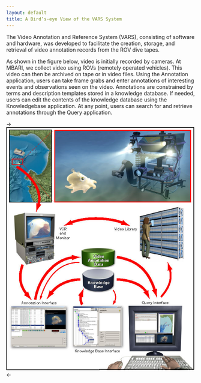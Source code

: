 ```yaml
---
layout: default
title: A Bird’s-eye View of the VARS System
---
```


The Video Annotation and Reference System (VARS), consisting of software and hardware, was developed to facilitate the creation, storage, and retrieval of video annotation records from the ROV dive tapes.

As shown in the figure below, video is initially recorded by cameras. At MBARI, we collect video using ROVs (remotely operated vehicles). This video can then be archived on tape or in video files. Using the Annotation application, users can take frame grabs and enter annotations of interesting events and observations seen on the video. Annotations are constrained by terms and description templates stored in a knowledge database. If needed, users can edit the contents of the knowledge database using the Knowledgebase application. At any point, users can search for and retrieve annotations through the Query application.

->![VARS Overview](images/VARSflowchart9_05.jpg)<-